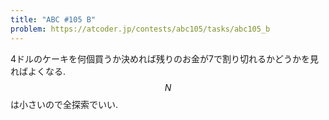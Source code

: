 ```yaml
---
title: "ABC #105 B"
problem: https://atcoder.jp/contests/abc105/tasks/abc105_b
---
```

4ドルのケーキを何個買うか決めれば残りのお金が7で割り切れるかどうかを見ればよくなる. $$ N $$ は小さいので全探索でいい.
